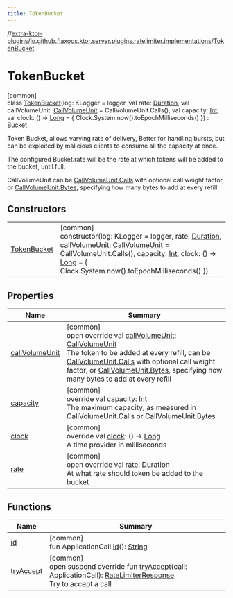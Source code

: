 ```yaml
---
title: TokenBucket
---
```

//[extra-ktor-plugins](../../../index.md)/[io.github.flaxoos.ktor.server.plugins.ratelimiter.implementations](../index.md)/[TokenBucket](index.md)



# TokenBucket



[common]\
class [TokenBucket](index.md)(log: KLogger = logger, val rate: [Duration](https://kotlinlang.org/api/latest/jvm/stdlib/kotlin.time/-duration/index.md), val callVolumeUnit: [CallVolumeUnit](../../io.github.flaxoos.ktor.server.plugins.ratelimiter/-call-volume-unit/index.md) = CallVolumeUnit.Calls(), val capacity: [Int](https://kotlinlang.org/api/latest/jvm/stdlib/kotlin/-int/index.md), val clock: () -&gt; [Long](https://kotlinlang.org/api/latest/jvm/stdlib/kotlin/-long/index.md) = { Clock.System.now().toEpochMilliseconds() }) : [Bucket](../-bucket/index.md)

Token Bucket, allows varying rate of delivery, Better for handling bursts, but can be exploited by malicious clients to consume all the capacity at once.



The configured Bucket.rate will be the rate at which tokens will be added to the bucket, until full.



CallVolumeUnit can be [CallVolumeUnit.Calls](../../io.github.flaxoos.ktor.server.plugins.ratelimiter/-call-volume-unit/-calls/index.md) with optional call weight factor, or [CallVolumeUnit.Bytes](../../io.github.flaxoos.ktor.server.plugins.ratelimiter/-call-volume-unit/-bytes/index.md), specifying how many bytes to add at every refill



## Constructors


| | |
|---|---|
| [TokenBucket](-token-bucket.md) | [common]<br>constructor(log: KLogger = logger, rate: [Duration](https://kotlinlang.org/api/latest/jvm/stdlib/kotlin.time/-duration/index.md), callVolumeUnit: [CallVolumeUnit](../../io.github.flaxoos.ktor.server.plugins.ratelimiter/-call-volume-unit/index.md) = CallVolumeUnit.Calls(), capacity: [Int](https://kotlinlang.org/api/latest/jvm/stdlib/kotlin/-int/index.md), clock: () -&gt; [Long](https://kotlinlang.org/api/latest/jvm/stdlib/kotlin/-long/index.md) = { Clock.System.now().toEpochMilliseconds() }) |


## Properties


| Name | Summary |
|---|---|
| [callVolumeUnit](call-volume-unit.md) | [common]<br>open override val [callVolumeUnit](call-volume-unit.md): [CallVolumeUnit](../../io.github.flaxoos.ktor.server.plugins.ratelimiter/-call-volume-unit/index.md)<br>The token to be added at every refill, can be [CallVolumeUnit.Calls](../../io.github.flaxoos.ktor.server.plugins.ratelimiter/-call-volume-unit/-calls/index.md) with optional call weight factor, or [CallVolumeUnit.Bytes](../../io.github.flaxoos.ktor.server.plugins.ratelimiter/-call-volume-unit/-bytes/index.md), specifying how many bytes to add at every refill |
| [capacity](../-bucket/capacity.md) | [common]<br>override val [capacity](../-bucket/capacity.md): [Int](https://kotlinlang.org/api/latest/jvm/stdlib/kotlin/-int/index.md)<br>The maximum capacity, as measured in CallVolumeUnit.Calls or CallVolumeUnit.Bytes |
| [clock](../-bucket/clock.md) | [common]<br>override val [clock](../-bucket/clock.md): () -&gt; [Long](https://kotlinlang.org/api/latest/jvm/stdlib/kotlin/-long/index.md)<br>A time provider in milliseconds |
| [rate](rate.md) | [common]<br>open override val [rate](rate.md): [Duration](https://kotlinlang.org/api/latest/jvm/stdlib/kotlin.time/-duration/index.md)<br>At what rate should token be added to the bucket |


## Functions


| Name | Summary |
|---|---|
| [id](../../io.github.flaxoos.ktor.server.plugins.ratelimiter/-rate-limiter/id.md) | [common]<br>fun ApplicationCall.[id](../../io.github.flaxoos.ktor.server.plugins.ratelimiter/-rate-limiter/id.md)(): [String](https://kotlinlang.org/api/latest/jvm/stdlib/kotlin/-string/index.md) |
| [tryAccept](try-accept.md) | [common]<br>open suspend override fun [tryAccept](try-accept.md)(call: ApplicationCall): [RateLimiterResponse](../../io.github.flaxoos.ktor.server.plugins.ratelimiter/-rate-limiter-response/index.md)<br>Try to accept a call |

